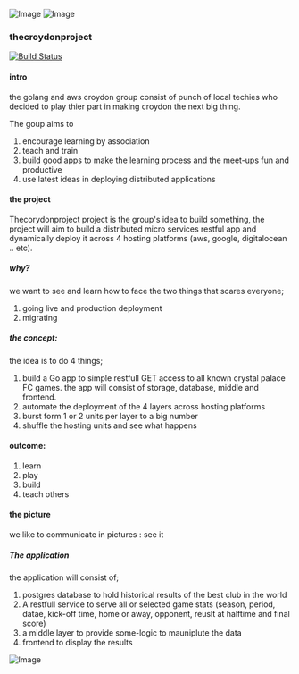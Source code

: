 

![Image](https://github.com/thecroydonproject/thecroydonproject/blob/master/Eagles.jpg?raw=true) ![Image](https://github.com/thecroydonproject/thecroydonproject/blob/master/croydontechcity.jpg?raw=true)





### thecroydonproject 

[![Build Status](https://travis-ci.org/thecroydonproject/thecroydonproject.svg?branch=master)](https://travis-ci.org/thecroydonproject/thecroydonproject)


#### intro  

the golang and aws croydon group consist of punch of local techies who decided to play thier part in making croydon the next big thing.  

 The goup aims to 

1) encourage learning by association 
2) teach and train 
3) build good apps to make the learning process and the meet-ups fun and productive 
4) use latest ideas in deploying distributed applications

  
#### the project  

Thecorydonproject project is the group's idea to build something,   the project   will aim to build a distributed micro services restful app and dynamically deploy it across 4 hosting platforms (aws, google, digitalocean .. etc).
 
##### why?
 
 we want to see and learn how to face the two things that scares everyone;   
 1) going live and production deployment 
 2) migrating 
     
     
##### the concept:  

the idea is to do  4 things;

1) build a Go app to simple restfull GET access to all known crystal palace FC games. the app will consist of storage, database, middle and frontend.  
2) automate the deployment of the 4 layers across hosting platforms   
3) burst form 1 or 2 units per layer to a big number   
4) shuffle the hosting units and see what happens 

 
#### outcome:  

1) learn
2) play
3) build
4) teach others


#### the picture 

we like to communicate in pictures : see it 

##### The application


the application will consist of;

1) postgres database to hold historical results of the best club in the world     
2) A restfull service to serve all or selected game stats (season, period, datae, kick-off time, home or away, opponent, reuslt at halftime and final score)   
3) a middle layer  to provide some-logic to mauniplute the data  
4) frontend to display the results  



![Image](https://github.com/thecroydonproject/thecroydonproject/blob/master/thecroydonproject.png?raw=true)

